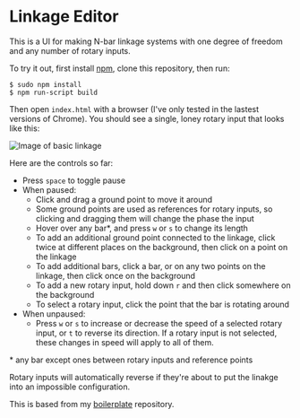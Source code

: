 # Linkage Editor
This is a UI for making N-bar linkage systems with one degree of freedom and any number of rotary inputs. 

To try it out, first install [npm](https://www.npmjs.com/), clone this repository, then run:

```
$ sudo npm install
$ npm run-script build
```

Then open `index.html` with a browser (I've only tested in the lastest versions of Chrome). You should see a single, loney rotary input that looks like this:

![Image of basic linkage](http://i1077.photobucket.com/albums/w463/rjnevels/Screen%20Shot%202015-02-22%20at%208.53.07%20PM_zpskplyty5t.png)

Here are the controls so far:
* Press `space` to toggle pause
* When paused:
  * Click and drag a ground point to move it around
  * Some ground points are used as references for rotary inputs, so clicking and dragging them will change the phase the input
  * Hover over any bar*, and press `w` or `s` to change its length
  * To add an additional ground point connected to the linkage, click twice at different places on the background, then click on a point on the linkage
  * To add additional bars, click a bar, or on any two points on the linkage, then click once on the background
  * To add a new rotary input, hold down `r` and then click somewhere on the background
  * To select a rotary input, click the point that the bar is rotating around
* When unpaused:
  * Press `w` or `s` to increase or decrease the speed of a selected rotary input, or `t` to reverse its direction. If a rotary input is not selected, these changes in speed will apply to all of them.

\* any bar except ones between rotary inputs and reference points

Rotary inputs will automatically reverse if they're about to put the linakge into an impossible configuration.

This is based from my [boilerplate](https://github.com/robz/boilerplate) repository.
